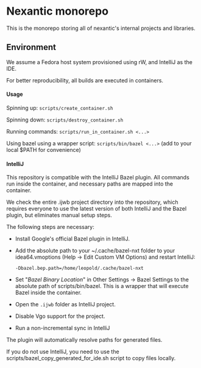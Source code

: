 # Nexantic monorepo

This is the monorepo storing all of nexantic's internal projects and libraries.

## Environment

We assume a Fedora host system provisioned using rW, and IntelliJ as the IDE.

For better reproducibility, all builds are executed in containers.

#### Usage

Spinning up: `scripts/create_container.sh` 

Spinning down: `scripts/destroy_container.sh` 

Running commands: `scripts/run_in_container.sh <...>`

Using bazel using a wrapper script: `scripts/bin/bazel <...>` (add to your local $PATH for convenience)
 
#### IntelliJ

This repository is compatible with the IntelliJ Bazel plugin. All commands run inside the container, and
necessary paths are mapped into the container.

We check the entire .ijwb project directory into the repository, which requires everyone to use the latest
version of both IntelliJ and the Bazel plugin, but eliminates manual setup steps.

The following steps are necessary:

- Install Google's official Bazel plugin in IntelliJ.

- Add the absolute path to your ~/.cache/bazel-nxt folder to your idea64.vmoptions (Help → Edit Custom VM Options)
  and restart IntelliJ:

  `-Dbazel.bep.path=/home/leopold/.cache/bazel-nxt`
  
- Set "*Bazel Binary Location*" in Other Settings → Bazel Settings to the absolute path of scripts/bin/bazel.
  This is a wrapper that will execute Bazel inside the container.

- Open the `.ijwb` folder as IntelliJ project.
  
- Disable Vgo support for the project.

- Run a non-incremental sync in IntelliJ 

The plugin will automatically resolve paths for generated files.

If you do not use IntelliJ, you need to use the scripts/bazel_copy_generated_for_ide.sh script to copy files locally.
